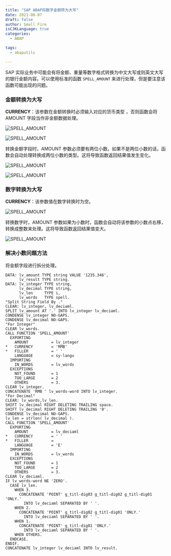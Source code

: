 ```yaml
---
title: "SAP ABAP将数字金额转为大写"
date: 2021-06-07
draft: false
author: Small Fire
isCJKLanguage: true
categories: 
  - ABAP

tags: 
  - abaputils

---
```


SAP 实际业务中可能会有将金额、重量等数字格式转换为中文大写或则英文大写的银行金额内容。可以使用标准的函数 `SPELL_AMOUNT` 来进行处理，但是要注意该函数可能出现的问题。

### 金额转换为大写

**CURRENCY**：该参数在金额转换时必须输入对应的货币类型 ，否则函数会将 AMOUNT 字段当作非金额数据处理。

![SPELL_AMOUNT](/images/ABAP/ABAP_AmountToString_1.png)

![SPELL_AMOUNT](/images/ABAP/ABAP_AmountToString_2.png)

转换金额字段时，AMOUNT 参数必须要有两位小数。如果不是两位小数的话，函数会自动处理转换成两位小数的类型。这将导致函数返回结果值发生变化。

![SPELL_AMOUNT](/images/ABAP/ABAP_AmountToString_3.png)

![SPELL_AMOUNT](/images/ABAP/ABAP_AmountToString_4.png)

### 数字转换为大写

**CURRENCY**：该参数值在数字转换时为空。

![SPELL_AMOUNT](/images/ABAP/ABAP_AmountToString_5.png)

转换数字时，AMOUNT 参数如果为小数时，函数会自动将该参数的小数点右移，转换成整数来处理。这将导致函数返回结果值变大。

![SPELL_AMOUNT](/images/ABAP/ABAP_AmountToString_6.png)

### 解决小数问题方法

将金额字段进行拆分处理。

```ABAP
DATA: lv_amount TYPE string VALUE '1235.346',
      lv_result TYPE string.
DATA: lv_integer TYPE string,
      lv_decimal TYPE string,
      lv_len     TYPE i,
      lv_words   TYPE spell.
"Split String Field By ."
CLEAR: lv_integer, lv_deciaml.
SPLIT lv_amount AT '.' INTO lv_integer lv_deciaml.
CONDENSE lv_integer NO-GAPS.
CONDENSE lv_decimal NO-GAPS.
"For Integer"
CLEAR lv_words.
CALL FUNCTION 'SPELL_AMOUNT'
  EXPORTING
    AMOUNT          = lv_integer
*   CURRENCY        = 'RMB'
*   FILLER          = ' '
    LANGUAGE        = sy-langu
  IMPORTING
    IN_WORDS        = lv_words
  EXCEPTIONS
    NOT_FOUND       = 1
    TOO_LARGE       = 2
    OTHERS          = 3.
CLEAR lv_integer.
CONCATENATE 'RMB ' lv_words-word INTO lv_integer.
"For Decimal"
CLEAR: lv_words,lv_len.
SHIFT lv_decimal RIGHT DELETING TRAILING space.
SHIFT lv_decimal RIGHT DELETING TRAILING '0'.
CONDENSE lv_decimal NO-GAPS.
lv_len = strlen( lv_decimal ).
CALL FUNCTION 'SPELL_AMOUNT'
  EXPORTING
    AMOUNT          = lv_deciaml
*   CURRENCY        = ' '
*   FILLER          =
    LANGUAGE        = 'E'
  IMPORTING
    IN_WORDS        = lv_words
  EXCEPTIONS
    NOT_FOUND       = 1
    TOO_LARGE       = 2
    OTHERS          = 3.
CLEAR lv_deciaml.
IF lv_words-word NE 'ZERO'.
  CASE lv_len.
    WHEN 3.
      CONCATENATE 'POINT' g_titl-dig03 g_titl-dig02 g_titl-dig01 'ONLY.'
        INTO lv_deciaml SEPARATED BY ' '.
    WHEN 2.
      CONCATENATE 'POINT' g_titl-dig02 g_titl-dig01 'ONLY.'
        INTO lv_deciaml SEPARATED BY ' '.
    WHEN 1.
      CONCATENATE 'POINT' g_titl-dig01 'ONLY.'
        INTO lv_deciaml SEPARATED BY ' '.
    WHEN OTHERS.
  ENDCASE.
ENDIF.
CONCATENATE lv_integer lv_deciaml INTO lv_result.
```

